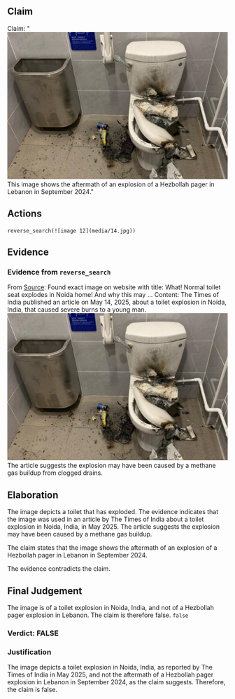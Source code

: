 ## Claim
Claim: "![image 12](media/14.jpg) This image shows the aftermath of an explosion of a Hezbollah pager in Lebanon in September 2024."

## Actions
```
reverse_search(![image 12](media/14.jpg))
```

## Evidence
### Evidence from `reverse_search`
From [Source](https://timesofindia.indiatimes.com/etimes/trending/what-normal-toilet-seat-explodes-in-noida-home-and-why-this-may-happen-anywhere/articleshow/121126061.cms): Found exact image on website with title: What! Normal toilet seat explodes in Noida home! And why this may ...
Content: The Times of India published an article on May 14, 2025, about a toilet explosion in Noida, India, that caused severe burns to a young man. ![image 12](media/14.jpg) The article suggests the explosion may have been caused by a methane gas buildup from clogged drains.


## Elaboration
The image depicts a toilet that has exploded. The evidence indicates that the image was used in an article by The Times of India about a toilet explosion in Noida, India, in May 2025. The article suggests the explosion may have been caused by a methane gas buildup.

The claim states that the image shows the aftermath of an explosion of a Hezbollah pager in Lebanon in September 2024.

The evidence contradicts the claim.


## Final Judgement
The image is of a toilet explosion in Noida, India, and not of a Hezbollah pager explosion in Lebanon. The claim is therefore false. `false`

### Verdict: FALSE

### Justification
The image depicts a toilet explosion in Noida, India, as reported by The Times of India in May 2025, and not the aftermath of a Hezbollah pager explosion in Lebanon in September 2024, as the claim suggests. Therefore, the claim is false.
